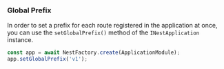 ### Global Prefix

In order to set a prefix for each route registered in the application at once, you can use the `setGlobalPrefix()` method of the `INestApplication` instance.

```typescript
const app = await NestFactory.create(ApplicationModule);
app.setGlobalPrefix('v1');
```
